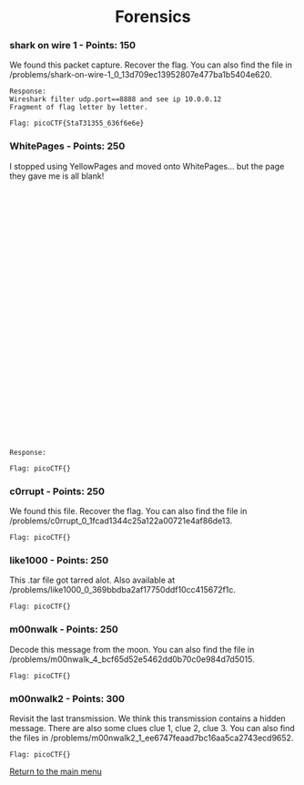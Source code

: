 
<h1 align="center">Forensics</h1>


<h3>shark on wire 1 - Points: 150</h3>
We found this packet capture. Recover the flag. You can also find the file in /problems/shark-on-wire-1_0_13d709ec13952807e477ba1b5404e620.

``` shell
Response:
Wireshark filter udp.port==8888 and see ip 10.0.0.12
Fragment of flag letter by letter.

Flag: picoCTF{StaT31355_636f6e6e}
``` 


<h3>WhitePages - Points: 250</h3>
I stopped using YellowPages and moved onto WhitePages... but the page they gave me is all blank!

                                                                                                                                                                                                                                                                                                                                                                                                                                                                                                                                                                                                                                                                                                                                                                                                                                                                                                                                                                                                                                                                                                                                                                                                                                                                                                                                                                                                                                
                                                                                                                                                                                                                                                                                                                                                                                                                                                                                                                                                                                                                                                                                                                                                                                                                                                                                                                                                                                                                                                                                                                                                                                                                                                                                                                                                                                                                                

``` shell
Response:

Flag: picoCTF{}
``` 


<h3>c0rrupt - Points: 250</h3>
We found this file. Recover the flag. You can also find the file in /problems/c0rrupt_0_1fcad1344c25a122a00721e4af86de13.

``` shell
Flag: picoCTF{}
``` 


<h3>like1000 - Points: 250</h3>
This .tar file got tarred alot. Also available at /problems/like1000_0_369bbdba2af17750ddf10cc415672f1c.

``` shell
Flag: picoCTF{}
``` 


<h3>m00nwalk - Points: 250</h3>
Decode this message from the moon. You can also find the file in /problems/m00nwalk_4_bcf65d52e5462dd0b70c0e984d7d5015.

``` shell
Flag: picoCTF{}
``` 


<h3>m00nwalk2 - Points: 300</h3>
Revisit the last transmission. We think this transmission contains a hidden message. There are also some clues clue 1, clue 2, clue 3. You can also find the files in /problems/m00nwalk2_1_ee6747feaad7bc16aa5ca2743ecd9652.

``` shell
Flag: picoCTF{}
``` 


<p align="left"><a href="https://github.com/Ne0Lux-C1Ph3r/WRITE-UP/blob/master/picoCTF2019/index.md">Return to the main menu</a></p>


